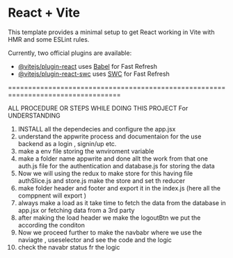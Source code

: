 # React + Vite

This template provides a minimal setup to get React working in Vite with HMR and some ESLint rules.

Currently, two official plugins are available:

- [@vitejs/plugin-react](https://github.com/vitejs/vite-plugin-react/blob/main/packages/plugin-react/README.md) uses [Babel](https://babeljs.io/) for Fast Refresh
- [@vitejs/plugin-react-swc](https://github.com/vitejs/vite-plugin-react-swc) uses [SWC](https://swc.rs/) for Fast Refresh


==================================================================================

ALL PROCEDURE OR STEPS WHILE DOING THIS PROJECT For UNDERSTANDING 

1. INSTALL all the dependecies and configure the app.jsx 
2. understand the appwrite process and documentaion for the use backend as a login , signin/up etc.
3. make a env file storing the wnviroment variable 
4. make a folder name appwrite and done allt the work from that one auth.js file for the authentication and database.js for storing the data 
5. Now we will using the redux to make store for this having file authSlice.js and store.js make the store and set th reducer
6. make folder header and footer and export it in the index.js (here all the comppnent will export )
7. always make a load as it take time to fetch the data from the database in app.jsx or fetching data from a 3rd party
8. after making the load header we make the logoutBtn we put the according the conditon  
9. Now we proceed further to make the navbabr where we use the naviagte , useselector and see the code and the logic
10. check the navabr status fr the logic
